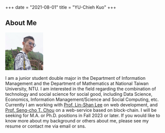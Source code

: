 +++
date = "2021-08-01"
title = "YU-Chieh Kuo"
+++

## About Me

<img src = "/photo.jpg" width = "120" figure class = "avatar" />
<!--
{{< figure class="avatar" src="/photo.jpg" alt="photo">}}
-->

<!--<div style='text-align: justify; font-size: 16pt;'> -->
I am a junior student double major in the Department of Information Management 
and the Department of Mathematics at National Taiwan University, NTU.
I am interested in the field regarding the combination of technology and social science for social good, 
including Data Science, Economics, Information Management/Science and Social Computing, etc.
Currently I am working with [Prof. Lin-Shan Lee](https://www.ee.ntu.edu.tw/profile1.php?teacher_id=901017)
on web development, and [Prof. Seng-cho T. Chou](https://management.ntu.edu.tw/IM/faculty/teacher/sn/9) on
a web-service based on block-chain.
I will be seeking for M.A. or Ph.D. positions in Fall 2023 or later. If you would like to know more
about my background or others about me, please see my resume or contact me via email or sns.
